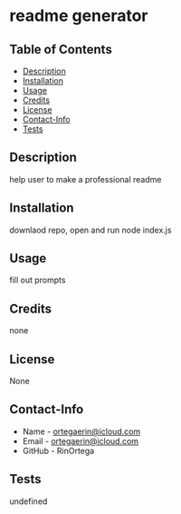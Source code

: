 # readme generator
## Table of Contents
* [Description](#description)
* [Installation](#installation)
* [Usage](#usage)
* [Credits](#credits)
* [License](#license)
* [Contact-Info](#contact-info)
* [Tests](#tests)

## Description
help user to make a professional readme

## Installation
downlaod repo, open and run node index.js

## Usage
fill out prompts

## Credits
none

## License
None

## Contact-Info
* Name - ortegaerin@icloud.com
* Email - ortegaerin@icloud.com
* GitHub - RinOrtega

## Tests
undefined
